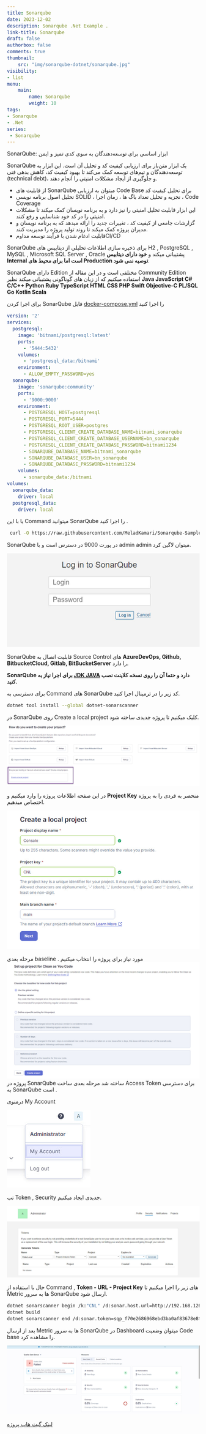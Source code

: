 ```yaml
---
title: Sonarqube
date: 2023-12-02
description: Sonarqube .Net Example .
link-title: Sonarqube
draft: false
authorbox: false
comments: true
thumbnail:
    src: "img/sonarqube-dotnet/sonarqube.jpg"
visibility:
- list
menu:
    main:
        name: Sonarqube
        weight: 10
tags:
- Sonarqube
- .Net
series:
 - Sonarqube
---
```

SonarQube: ابزار اساسی برای توسعه‌دهندگان به سوی کدی تمیز و ایمن
<!--more-->
SonarQube یک ابزار متن‌باز برای ارزیابی کیفیت کد و تحلیل آن است. این ابزار به توسعه‌دهندگان و تیم‌های توسعه کمک می‌کند تا بهبود کیفیت کد، کاهش بدهی فنی (technical debt)، و جلوگیری از ایجاد مشکلات امنیتی را انجام دهند.
<!--more-->
*	از قابلیت های SonarQube میتوان به ارزیابی Code Base  برای تحلیل کیفیت کد
*	تحلیل اصول برنامه نویسی SOLID  ، تجزیه و تحلیل تعداد باگ ها ، زمان اجرا ، Code Coverage
*	این ابزار قابلیت تحلیل امنیتی را نیز دارد و به برنامه نویسان کمک میکند تا مشکلات امنیتی را در کد خود شناسایی و رفع کنند.
*	گزارشات جامعی از کیفیت کد ، تغییرات جدید را ارائه میدهد که به  برنامه نویسان و مدیران پروژه کمک میکند تا روند تولید پروژه را مدیریت کنند.
*   قابلیت ادغام شدن با فرآیند توسعه مداومCI/CD
<!--more-->
SonarQube  برای ذخیره سازی اطلاعات تحلیلی از دیتابیس های H2 , PostgreSQL , MySQL , Microsoft SQL Server , Oracle پشتیبانی میکند و  **خود دارای دیتابیس  Internal است اما برای محیط های Production توصیه نمی شود**.
<!--more-->

SonarQube دارای Edition مختلفی است و در این مقاله از  Community Edition   استفاده میکنیم که از زبان های گوناگونی پشتیبانی میکند نظیر
**Java
JavaScript
C#
C/C++
Python
Ruby
TypeScript
HTML
CSS
PHP
Swift
Objective-C
PL/SQL
Go
Kotlin
Scala** 
<!--more-->
برای اجرا کردن SonarQube فایل [docker-compose.yml](https://raw.githubusercontent.com/MeladKamari/Sonarqube-Sample-Project/master/docker-compose.yml)  را اجرا کنید
<!--more-->

```yaml
version: '2'
services:
  postgresql:
    image: 'bitnami/postgresql:latest'
    ports:
      - '5444:5432'
    volumes:
      - 'postgresql_data:/bitnami'
    environment:
      - ALLOW_EMPTY_PASSWORD=yes
  sonarqube:
    image: 'sonarqube:community'
    ports:
      - '9000:9000'
    environment:
      - POSTGRESQL_HOST=postgresql
      - POSTGRESQL_PORT=5444
      - POSTGRESQL_ROOT_USER=postgres
      - POSTGRESQL_CLIENT_CREATE_DATABASE_NAME=bitnami_sonarqube
      - POSTGRESQL_CLIENT_CREATE_DATABASE_USERNAME=bn_sonarqube
      - POSTGRESQL_CLIENT_CREATE_DATABASE_PASSWORD=bitnami1234
      - SONARQUBE_DATABASE_NAME=bitnami_sonarqube
      - SONARQUBE_DATABASE_USER=bn_sonarqube
      - SONARQUBE_DATABASE_PASSWORD=bitnami1234
    volumes:
      - sonarqube_data:/bitnami
volumes:
  sonarqube_data:
    driver: local
  postgresql_data:
    driver: local
```


<!--more-->
یا با این  Command میتوانید SonarQube را اجرا کنید .
<!--more-->
```bash
 curl -O https://raw.githubusercontent.com/MeladKamari/Sonarqube-Sample-Project/master/docker-compose.yml docker-compose up
```
<!--more-->
SonarQube در پورت 9000 در دسترس است  و با  admin admin میتوان لاگین کرد.
<!--more-->
![sonarqube-login-page.jpg](/img/sonarqube-dotnet/sonarqube-login-page.jpg)
<!--more-->
SonarQube قابلیت اتصال به Source Control های **AzureDevOps, Github, BitbucketCloud, Gitlab, BitBucketServer**
را دارد.
<!--more-->
**SonarQube برای اجرا نیاز به [JDK JAVA](https://www.oracle.com/java/technologies/downloads/) دارد و حتما آن را روی نسخه کلاینت نصب کنید.**
<!--more-->
برای دسترسی به Command های SonarQube کد زیر را در ترمینال اجرا کنید.
```bash
dotnet tool install --global dotnet-sonarscanner
```
در SonarQube روی Create a local project کلیک میکنیم تا پروژه جدیدی ساخته شود.

![sonarqube-create-a-local-project.jpg](/img/sonarqube-dotnet/sonarqube-create-a-local-project.jpg)

در این صفحه اطلاعات پروژه را وارد میکنیم و **Project Key** منحصر به فردی را به پروژه اختصاص میدهیم. 

![sonarqube-create-a-local-project-input.jpg](/img/sonarqube-dotnet/sonarqube-create-a-local-project-input.jpg)
<!--more-->
مرحله بعدی baseline مورد نیاز برای پروژه را انتخاب میکنیم .
![set-up-project-for-clean-as-you-code.jpg](/img/sonarqube-dotnet/set-up-project-for-clean-as-you-code.jpg)
پروژه در SonarQube ساخته شد مرحله بعدی ساخت Access Token برای دسترسی به SonarQube است .
<!--more-->
درمنوی My Account 
<!--more-->
![account.jpg](/img/sonarqube-dotnet/account.jpg)
<!--more-->
تب  Token  , Security  جدیدی ایجاد میکنیم.
<!--more-->
![generate-token.jpg](/img/sonarqube-dotnet/generate-token.jpg)

 حال با استفاده از Command , **Token - URL - Project Key** های زیر را اجرا میکنیم تا Metric ها به سرور SonarQube ارسال شود.

```bash
dotnet sonarscanner begin /k:"CNL" /d:sonar.host.url=http://192.168.126.131:9000 /d:sonar.token=sqp_f70e2686968ebd3ba0af83678e8f5433cbb1a654
dotnet build 
dotnet sonarscanner end /d:sonar.token=sqp_f70e2686968ebd3ba0af83678e8f5433cbb1a654
```
<!--more-->
بعد از ارسال Metric ها به سرور SonarQube در Dashboard  میتوان وضعیت  Code base را مشاهده کرد.  
<!--more-->
![quality-gate-status.jpg.jpg](/img/sonarqube-dotnet/quality-gate-status.jpg)


[لینک گیت هاب پروژه](https://github.com/MeladKamari/Sonarqube-Sample-Project)
